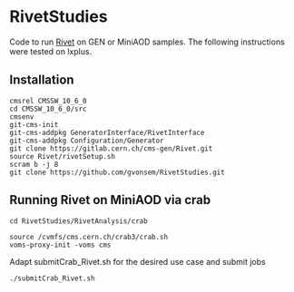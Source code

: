 # RivetStudies

Code to run [Rivet](https://twiki.cern.ch/twiki/bin/viewauth/CMS/Rivet) on GEN or MiniAOD samples. 
The following instructions were tested on lxplus.

## Installation

```
cmsrel CMSSW_10_6_0
cd CMSSW_10_6_0/src
cmsenv
git-cms-init
git-cms-addpkg GeneratorInterface/RivetInterface
git-cms-addpkg Configuration/Generator
git clone https://gitlab.cern.ch/cms-gen/Rivet.git
source Rivet/rivetSetup.sh
scram b -j 8
git clone https://github.com/gvonsem/RivetStudies.git
```

## Running Rivet on MiniAOD via crab
```
cd RivetStudies/RivetAnalysis/crab

source /cvmfs/cms.cern.ch/crab3/crab.sh
voms-proxy-init -voms cms
```
Adapt submitCrab_Rivet.sh for the desired use case and submit jobs
```
./submitCrab_Rivet.sh
```
